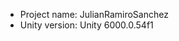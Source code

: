 <!-- UNITY CODE ASSIST INSTRUCTIONS START -->
- Project name: JulianRamiroSanchez
- Unity version: Unity 6000.0.54f1
<!-- UNITY CODE ASSIST INSTRUCTIONS END -->